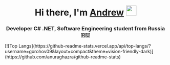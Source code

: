 <h1 align="center">Hi there, I'm <a href="https://vk.com/andrey_gorokhov09" target="_blank">Andrew</a> 
<img src="https://github.com/blackcater/blackcater/raw/main/images/Hi.gif" height="32"/></h1>
<h3 align="center">Developer С# .NET, Software Engineering student from Russia 🇷🇺</h3>
[![Top Langs](https://github-readme-stats.vercel.app/api/top-langs/?username=gorohov09&layout=compact&theme=vision-friendly-dark)](https://github.com/anuraghazra/github-readme-stats)
